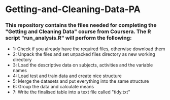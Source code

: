 # Getting-and-Cleaning-Data-PA
### This repository contains the files needed for completing the "Getting and Cleaning Data" course from Coursera. The R script "run_analysis.R" will perform the following:
* 1: Check if you already have the required files, otherwise download them
* 2: Unpack the files and set unpacked files directory as new working directory
* 3: Load the descriptive data on subjects, activities and the variable names
* 4: Load test and train data and create nice structure
* 5: Merge the datasets and put everything into the same structure
* 6: Group the data and calculate means
* 7: Write the finalised table into a text file called "tidy.txt"
